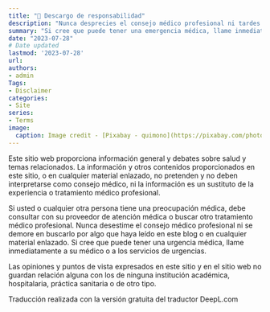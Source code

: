 ```yaml
---
title: "🧴 Descargo de responsabilidad"
description: "Nunca desprecies el consejo médico profesional ni tardes en buscarlo por algo que hayas leído en este blog o en cualquier material enlazado. Si cree que puede tener una urgencia médica, llame inmediatamente a su médico o a los servicios de urgencias."
summary: "Si cree que puede tener una emergencia médica, llame inmediatamente a su médico o a los servicios de emergencia."
date: "2023-07-28"
# Date updated
lastmod: '2023-07-28'
url: 
authors: 
- admin
Tags: 
- Disclaimer
categories: 
- Site
series: 
- Terms
image:
  caption: Image credit - [Pixabay - quimono](https://pixabay.com/photos/scale-question-importance-balance-2635397/)
---
```


Este sitio web proporciona información general y debates sobre salud y temas relacionados. La información y otros contenidos proporcionados en este sitio, o en cualquier material enlazado, no pretenden y no deben interpretarse como consejo médico, ni la información es un sustituto de la experiencia o tratamiento médico profesional.

Si usted o cualquier otra persona tiene una preocupación médica, debe consultar con su proveedor de atención médica o buscar otro tratamiento médico profesional. Nunca desestime el consejo médico profesional ni se demore en buscarlo por algo que haya leído en este blog o en cualquier material enlazado. Si cree que puede tener una urgencia médica, llame inmediatamente a su médico o a los servicios de urgencias.

Las opiniones y puntos de vista expresados en este sitio y en el sitio web no guardan relación alguna con los de ninguna institución académica, hospitalaria, práctica sanitaria o de otro tipo.

Traducción realizada con la versión gratuita del traductor DeepL.com